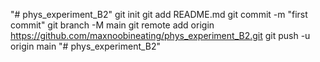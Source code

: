 "# phys_experiment_B2"  git init git add README.md git commit -m "first commit" git branch -M main git remote add origin https://github.com/maxnoobineating/phys_experiment_B2.git git push -u origin main
"# phys_experiment_B2" 
